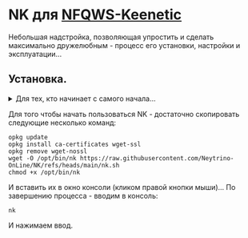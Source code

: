 # NK для [NFQWS-Keenetic](https://github.com/Anonym-tsk/nfqws-keenetic)
Небольшая надстройка, позволяющая упростить и сделать максимально дружелюбным - процесс его установки, настройки и эксплуатации...

## Установка.
<details><summary>Для тех, кто начинает с самого начала...</summary>
Нам понадобится маршрутизатор Keenetic (или ZyXel Keenetic) с USB-портом (портами) и поддержкой накопителей.

> К таковым не относятся устройства: 4GII, 4GIII, а так-же бюджетные модели 2024-го года (уточняйте поддержку соответствующих функций на сайте производителя).

<details><summary>Если у вас ZyXel Keenetic с KeeneticOS (версии 2.x)...</summary>
Открываем интерфейс командной строки (в веб-конфигураторе), обычно это:

````
http://192.168.1.1/a
````
И вводим в поле "Command" одну из следующих команд:
````
components sync legacy
````
(для KeeneticOS до версии 2.06)
````
components list legacy
````
(для KeeneticOS версии 2.06 и выше)

Нажимаем кнопку "Отправить запрос".
Затем, переходим в "Управление/Параметры системы", проверяем наличие обновления KeeneticOS и устанавливаем его...
</details>
В веб-конфигураторе переходим в "Управление/Параметры системы", нажимаем "Изменить набор компонентов" и устанавливаем/убеждаемся что установлены следующие компоненты:

- Поддержка открытых пакетов
- Протокол IPv6
- Модули ядра подсистемы Netfilter
- Пакет расширения Xtables-addons для Netfilter

 Устанавливаем недостающие компоненты, перезагружаемся...
 
Теперь нужно определиться - где будет установлен Entware: во встроенной памяти или на USB-накопителе (встроенной памяти нужно 30-40 MB минимум, USB-накопитель - желательно отформатировать в [ext4](https://www.aomeitech.com/pa/standard.html) и обязательно задать ему метку тома).

Скачиваем дистрибутив Entware (подходящий для архитектуры процессора вашего маршрутизатора): [mipsel](https://bin.entware.net/mipselsf-k3.4/installer/mipsel-installer.tar.gz), [mips](https://bin.entware.net/mipssf-k3.4/installer/mips-installer.tar.gz), [aarch64](https://bin.entware.net/aarch64-k3.10/installer/aarch64-installer.tar.gz). Определить, какая именно архитектура у вашего устройства - не так просто как хотелось бы...Открываем интерфейс командной строки:

````
http://192.168.1.1/a
````
Вводим следующую команду:

````
show version
````
И нажимаем кнопку "Отправить запрос". В ответе на этот запрос - будет присудствовать строка содержащая:

````
"arch": "*****"
````
(где ***** - указание на архитектуру процессора).

Если архитектура: aarch64 - можно смело качать и устанавливать соответствующий дистрибутив Entware. Если в ответе: mips - придётся воспользоваться интернетом для уточнения архитектуры процессора вашего маршрутизатора (mips или mipsel)...

Переходим в "Управление/Приложения" (в веб-конфигураторе), в разделе "Диски и принтеры" - открываем накопитель (который будет использоваться для размещения Entware), создаём в корне диска папку "install" (с маленькой буквы) - помещаем в неё скачанный архив с дистрибутивом Entware.

Затем, переходим в "Управление/OPKG" и в меню "Накопитель" - выбираем диск с дистрибутивом Entware, нажимаем "Сохранить"...

Дождавшись когда побледневшая кнопка "Сохранить" полностью исчезнет - переходим в "Управление/Диагностика", где нажимаем "Показать журнал". В журнале (один за другим) будут появляться события об устанавке различных модулей Entware, мы ждём события: "Установка системы пакетов Entware - завершена".

Теперь нам понадобится [PuTTY](http://www.putty.org/) (скачиваем, устанавливаем и запускаем его). В поле "Host Name (or IP adress)" - вписываем IP-адрес вашего маршрутизатора (обычно это: 192.168.1.1), в поле "Port" - оставляем "22" (или вводим "222", если до установки Entware в прошивке уже был установлен компонент "Сервер SSH") и нажимаем кнопку "Open"... (При первом подключении) появится окошко с предупреждением (в котором нужно нажать "Accept") и окошко терминала - в котором должен появиться запрос на ввод имени пользователя. Вводим:

````
root
````
(в качестве имени), а в качестве пароля:

````
keenetic
````
(при вводе пароля - символы отображаться не будут). Если всё правильно - появится приглашение для ввода команд: "~ #"...
</details>

Для того чтобы начать пользоваться NK - достаточно скопировать следующие несколько команд:

```
opkg update
opkg install ca-certificates wget-ssl
opkg remove wget-nossl
wget -O /opt/bin/nk https://raw.githubusercontent.com/Neytrino-OnLine/NK/refs/heads/main/nk.sh
chmod +x /opt/bin/nk

```
И вставить их в окно консоли (кликом правой кнопки мыши)...
По завершению процесса - вводим в консоль:
```
nk
```
И нажимаем ввод.
